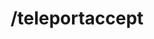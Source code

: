 ---
command:
  added: Pre-0.2.7
  aliases:
  - tpaa
  - tpyes
  - tpay
  - tpaccept
  configuration: []
  description: Accepts a teleport request.
  permissions: []
  supports: {}
  usage: /teleportaccept (name)
layout: command
title: /teleportaccept
---